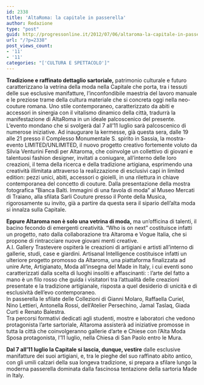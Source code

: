 ```yaml
---
id: 2338
title: 'AltaRoma: la capitale in passerella'
author: Redazione
type: "post"
guid: http://progressonline.it/2012/07/06/altaroma-la-capitale-in-passerella/
url: "/?p=2338"
post_views_count:
- '11'
- '11'
categories: "['CULTURA E SPETTACOLO']"
---
```


**Tradizione e raffinato dettaglio sartoriale,** patrimonio culturale e futuro caratterizzano la vetrina della moda nella Capitale che porta, tra i tessuti delle sue esclusive manifatture, l’inconfondibile maestria del lavoro manuale e le preziose trame della cultura materiale che si concreta oggi nella neo-couture romana. Uno stile contemporaneo, caratterizzato da abiti e accessori in sinergia con il vitalismo dinamico della città, tradurrà la manifestazione di AltaRoma in un ideale palcoscenico del presente.  
L’evento mondano che si svolgerà dal 7 all’11 luglio sarà palcoscenico di numerose iniziative. Ad inaugurare la kermesse, già questa sera, dalle 19 alle 21 presso il Complesso Monumentale S. spirito in Sassia, la mostra-evento LIMITED/UNLIMITED, il nuovo progetto creativo fortemente voluto da Silvia Venturini Fendi per Altaroma, che coinvolge un collettivo di giovani e talentuosi fashion designer, invitati a coniugare, all’interno delle loro creazioni, il tema della ricerca e della tradizione artigiana, esprimendo una creatività illimitata attraverso la realizzazione di esclusivi capi in limited edition: pezzi unici, abiti, accessori o gioielli, in una rilettura in chiave contemporanea del concetto di couture. Dalla presentazione della mostra fotografica “Bianca Balti. Immagini di una favola di moda” al Museo Mercati di Traiano, alla sfilata Sarli Couture presso il Ponte della Musica, rigorosamente su invito, già a partire da questa sera il sipario dell’alta moda si innalza sulla Capitale.

**Eppure Altaroma non è solo una vetrina di moda,** ma un’officina di talenti, il bacino fecondo di emergenti creatività. “Who is on next” costituisce infatti un progetto, nato dalla collaborazione tra Altaroma e Vogue Italia, che si propone di rintracciare nuove giovani menti creative.  
A.I. Gallery Trastevere ospiterà le creazioni di artigiani e artisti all’interno di gallerie, studi, case e giardini. Artisanal Intelligence costituisce infatti un ulteriore progetto promosso da Altaroma, una piattaforma finalizzata ad unire Arte, Artigianato, Moda all’insegna del Made in Italy, i cui eventi sono caratterizzati dalla scelta di luoghi insoliti e affascinanti: : l’arte del fatto a mano è un filo rosso che guida i visitatori tra l’attualità delle creazioni presentate e la tradizione artigianale, risposta a quel desiderio di unicità e di esclusività dell’evo contemporaneo.  
In passerella le sfilate delle Collezioni di Gianni Molaro, Raffaella Curiel, Nino Lettieri, Antonella Rossi, dell’Atelier Persechino, Jamal Taslaq, Giada Curti e Renato Balestra.  
Tra percorsi formativi dedicati agli studenti, mostre e laboratori che vedono protagonista l’arte sartoriale, Altaroma assisterà ad iniziative promosse in tutta la città che coinvolgeranno gallerie d’arte e Chiese con l’Alta Moda Sposa protagonista, l’11 luglio, nella Chiesa di San Paolo entro le Mura.

**Dal 7 all’11 luglio la Capitale si lascia, dunque, vestire** dalle esclusive manifatture dei suoi artigiani, e, tra le pieghe del suo raffinato abito antico, con gli umili calzari della sua longeva tradizione, si prepara a sfilare lungo la moderna passerella dominata dalla fascinosa tentazione della sartoria Made in Italy.